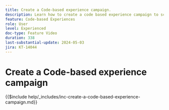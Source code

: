 ```yaml
---
title: Create a Code-based experience campaign.
description: Learn how to create a code based experience campaign to scale personalization with support for server-side, API-based, or SDK-based implementation methods to seamlessly integrate with development environments.
feature: Code-based Experiences
role: User
level: Experienced
doc-type: Feature Video
duration: 338
last-substantial-update: 2024-05-03
jira: KT-14044
---
```


# Create a Code-based experience campaign

{{$include help/_includes/inc-create-a-code-based-experience-campaign.md}}
